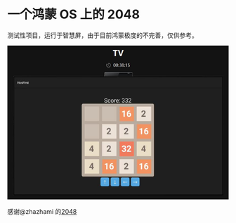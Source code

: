 # 一个鸿蒙 OS 上的 2048

测试性项目，运行于智慧屏，由于目前鸿蒙极度的不完善，仅供参考。

![image](./images/demo.jpg)

感谢@zhazhami 的[2048](https://github.com/zhazhami/game/blob/master/2048.html)
